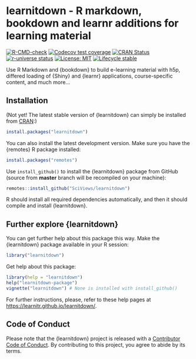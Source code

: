 # learnitdown - R markdown, bookdown and learnr additions for learning material

<!-- badges: start -->

[![R-CMD-check](https://github.com/learnitr/learnitdown/actions/workflows/R-CMD-check.yaml/badge.svg)](https://github.com/learnitr/learnitdown/actions/workflows/R-CMD-check.yaml)
[![Codecov test coverage](https://img.shields.io/codecov/c/github/learnitr/learnitdown/master.svg)](https://codecov.io/github/learnitr/learnitdown?branch=master)
[![CRAN Status](https://www.r-pkg.org/badges/version/learnitdown)](https://cran.r-project.org/package=learnitdown)
[![r-universe status](https://learnitr.r-universe.dev/badges/learnitdown)](https://learnitr.r-universe.dev/learnitdown)
[![License: MIT](https://img.shields.io/badge/License-MIT-yellow.svg)](https://opensource.org/licenses/MIT)
[![Lifecycle stable](https://img.shields.io/badge/lifecycle-stable-brightgreen.svg)](https://lifecycle.r-lib.org/articles/stages.html#stable)

<!-- badges: end -->

Use R Markdown and {bookdown} to build e-learning material with h5p, differed loading of {Shiny} and {learnr} applications, course-specific content, and much more...

## Installation

(Not yet! The latest stable version of {learnitdown} can simply be installed from [CRAN](http://cran.r-project.org):)

``` r
install.packages("learnitdown")
```

You can also install the latest development version. Make sure you have the {remotes} R package installed:

``` r
install.packages("remotes")
```

Use `install_github()` to install the {learnitdown} package from GitHub (source from **master** branch will be recompiled on your machine):

``` r
remotes::install_github("SciViews/learnitdown")
```

R should install all required dependencies automatically, and then it should compile and install {learnitdown}.

## Further explore {learnitdown}

You can get further help about this package this way. Make the {learnitdown} package available in your R session:

``` r
library("learnitdown")
```

Get help about this package:

``` r
library(help = "learnitdown")
help("learnitdown-package")
vignette("learnitdown") # None is installed with install_github()
```

For further instructions, please, refer to these help pages at <https://learnitr.github.io/learnitdown/>.

## Code of Conduct

Please note that the {learnitdown} project is released with a [Contributor Code of Conduct](CODE_OF_CONDUCT.md). By contributing to this project, you agree to abide by its terms.
